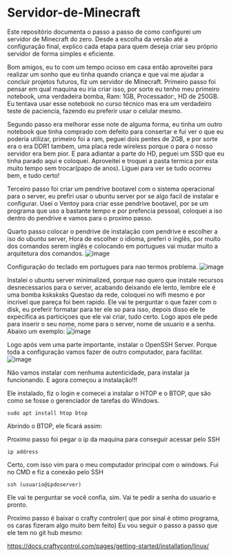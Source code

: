 # Servidor-de-Minecraft
Este repositório documenta o passo a passo de como configurei um servidor de Minecraft do zero. Desde a escolha da versão até a configuração final, explico cada etapa para quem deseja criar seu próprio servidor de forma simples e eficiente.

Bom amigos, eu to com um tempo ocioso em casa então aproveitei para realizar um sonho que eu tinha quando criança e que vai me ajudar a concluir projetos futuros, fiz um servidor de Minecraft.
Primeiro passo foi pensar em qual maquina eu iria criar isso, por sorte eu tenho meu primeiro notebook, uma verdadeira bomba, Ram: 1GB, Processador:, HD de 250GB. Eu tentava usar esse notebook no curso técnico mas era um verdadeiro teste de paciencia, fazendo eu preferir usar o celular mesmo.

Segundo passo era melhorar esse note de alguma forma, eu tinha um outro notebook que tinha comprado com defeito para consertar e fui ver o que eu poderia utilizar, primeiro foi a ram, peguei dois pentes de 2GB, e por sorte era o era DDR1 tambem, uma placa rede wireless porque o para o nosso servidor era bem pior. E para adiantar a parte do HD, peguei um SSD que eu tinha parado aqui e coloquei. Aproveitei e troquei a pasta termica por esta muito tempo sem trocar(papo de anos).
Liguei para ver se tudo ocorreu bem, e tudo certo!

Terceiro passo foi criar um pendrive bootavel com o sistema operacional para o server, eu prefiri usar o ubuntu server por se algo facil de instalar e configurar. Usei o Ventoy para criar esse pendrive bootavel, por se um programa que uso a bastante tempo e por prefencia pessoal, coloquei a iso dentro do pendrive e vamos para o proximo passo.

Quarto passo colocar o pendrive de instalação com pendrive e escolher a iso do ubuntu server, Hora de escolher o idioma, preferi o inglês, por muito dos comandos serem inglês e colocando em portugues vai mudar muito a arquitetura dos comandos.
![image](https://github.com/user-attachments/assets/316d8f3f-e4fe-4608-b5dc-6474344cd93a)

Configuração do teclado em portugues para nao termos problema.
![image](https://github.com/user-attachments/assets/c3648047-e703-474c-9947-740bf81bfc0a)

Instalei o ubuntu server minimalized, porque nao quero que instale recursos desnecessarios para o server, acabando deixando ele lento, lembre ele é uma bomba ksksksks
Questao da rede, coloquei no wifi mesmo e por incrivel que pareça foi bem rapido.
Ele vai te perguntar o que fazer com o disk, eu preferir formatar para ter ele so para isso, depois disso ele te expecifica as particiçoes que ele vai criar, tudo certo.
Logo apos ele pede para inserir o seu nome, nome para o server, nome de usuario e a senha. Abaixo um exemplo:
![image](https://github.com/user-attachments/assets/4d0eeba8-4e35-4903-b1c1-c5bb7175846d)

Logo após vem uma parte importante, instalar o OpenSSH Server. Porque toda a configuração vamos fazer de outro computador, para facilitar.
![image](https://github.com/user-attachments/assets/bdc50df8-e036-43a2-8be3-79f895511a28)

Não vamos instalar com nenhuma autenticidade, para instalar ja funcionando.
E agora começou a instalação!!!

Ele instalado, fiz o login e comecei a instalar o  HTOP e o BTOP, que são como se fosse o gerenciador de tarefas do Windows.
````
sudo apt install htop btop

````
Abrindo o BTOP, ele ficará assim: 

Proximo passo foi pegar o ip da maquina para conseguir acessar pelo SSH
````
ip address

````

Certo, com isso vim para o meu computador principal com o windows. Fui no CMD e fiz a conexão pelo SSH
````
ssh (usuario@ipdoserver)

````
Ele vai te perguntar se você confia, sim. Vai te pedir a senha do usuario e pronto.

Proximo passo é baixar o crafty controler( que por sinal é otimo programa, os caras fizeram algo muito bem feito)
Eu vou seguir o passo a passo que ele tem no git hub mesmo:

https://docs.craftycontrol.com/pages/getting-started/installation/linux/


